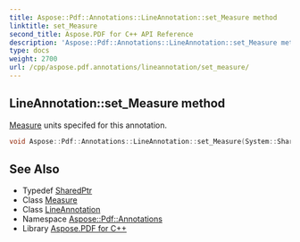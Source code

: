 ```yaml
---
title: Aspose::Pdf::Annotations::LineAnnotation::set_Measure method
linktitle: set_Measure
second_title: Aspose.PDF for C++ API Reference
description: 'Aspose::Pdf::Annotations::LineAnnotation::set_Measure method. Measure units specifed for this annotation in C++.'
type: docs
weight: 2700
url: /cpp/aspose.pdf.annotations/lineannotation/set_measure/
---
```

## LineAnnotation::set_Measure method


[Measure](../../measure/) units specifed for this annotation.

```cpp
void Aspose::Pdf::Annotations::LineAnnotation::set_Measure(System::SharedPtr<Aspose::Pdf::Annotations::Measure> value)
```

## See Also

* Typedef [SharedPtr](../../../system/sharedptr/)
* Class [Measure](../../measure/)
* Class [LineAnnotation](../)
* Namespace [Aspose::Pdf::Annotations](../../)
* Library [Aspose.PDF for C++](../../../)
